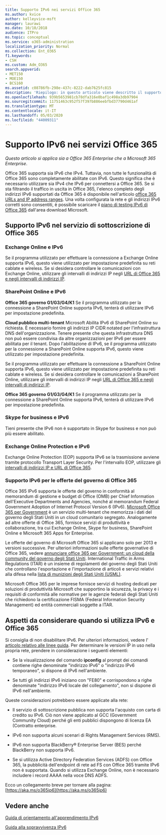 ```yaml
---
title: Supporto IPv6 nei servizi Office 365
ms.author: kvice
author: kelleyvice-msft
manager: laurawi
ms.date: 10/10/2018
audience: ITPro
ms.topic: conceptual
ms.service: o365-administration
localization_priority: Normal
ms.collection: Ent_O365
f1.keywords:
- CSH
ms.custom: Adm_O365
search.appverid:
- MET150
- MOE150
- BCS160
ms.assetid: c08786fb-298e-437c-8222-dab7625fc815
description: 'Riepilogo: in questo articolo viene descritto il supporto IPv6 nei componenti di Microsoft Office 365 e nelle offerte governative di Office 365.'
ms.openlocfilehash: 939b5653981cb78dfa316e0baf1c498a3db97904
ms.sourcegitcommit: 11751463c952f57f397b886eebfbd37790d461af
ms.translationtype: MT
ms.contentlocale: it-IT
ms.lasthandoff: 05/03/2020
ms.locfileid: "44009311"
---
```

# <a name="ipv6-support-in-office-365-services"></a>Supporto IPv6 nei servizi Office 365

*Questo articolo si applica sia a Office 365 Enterprise che a Microsoft 365 Enterprise*.

Office 365 supporta sia IPv6 che IPv4. Tuttavia, non tutte le funzionalità di Office 365 sono completamente abilitate con IPv6. Questo significa che è necessario utilizzare sia IPv4 che IPv6 per connettersi a Office 365. Se si sta filtrando il traffico in uscita in Office 365, l'elenco completo degli indirizzi IPv6 supportati da Office 365 è disponibile nell'articolo [office 365 URLs and IP address ranges](urls-and-ip-address-ranges.md). Una volta configurata la rete e gli indirizzi IPv6 corretti sono consentiti, è possibile scaricare il [piano di testing IPv6 di Office 365](https://go.microsoft.com/fwlink/?LinkId=293447) dall'area download Microsoft.
  
## <a name="ipv6-support-in-office-365-subscription-service"></a>Supporto IPv6 nel servizio di sottoscrizione di Office 365

### <a name="exchange-online-and-ipv6"></a>Exchange Online e IPv6

Se il programma utilizzato per effettuare la connessione a Exchange Online supporta IPv6, questo viene utilizzato per impostazione predefinita su reti cablate e wireless. Se si desidera controllare le comunicazioni con Exchange Online, utilizzare gli intervalli di indirizzi IP negli [URL di Office 365 e negli intervalli di indirizzi IP](urls-and-ip-address-ranges.md).
  
### <a name="sharepoint-online-and-ipv6"></a>SharePoint Online e IPv6

 **Office 365 governo G1/G3/G4/K1** Se il programma utilizzato per la connessione a SharePoint Online supporta IPv6, tenterà di utilizzare IPv6 per impostazione predefinita.
  
 **Cloud pubblico multi-tenant** Microsoft Abilita IPv6 di SharePoint Online su richiesta. È necessario fornire gli indirizzi IP CIDR notated per l'infrastruttura DNS dell'organizzazione. Tenere presente che questa infrastruttura DNS non può essere condivisa da altre organizzazioni per IPv6 per essere abilitata per il tenant. Dopo l'abilitazione di IPv6, se il programma utilizzato per la connessione a SharePoint Online supporta IPv6, questo viene utilizzato per impostazione predefinita.
  
Se il programma utilizzato per effettuare la connessione a SharePoint Online supporta IPv6, questo viene utilizzato per impostazione predefinita su reti cablate e wireless. Se si desidera controllare le comunicazioni a SharePoint Online, utilizzare gli intervalli di indirizzi IP negli [URL di Office 365 e negli intervalli di indirizzi IP](urls-and-ip-address-ranges.md).
  
 **Office 365 governo G1/G3/G4/K1** Se il programma utilizzato per la connessione a SharePoint Online supporta IPv6, tenterà di utilizzare IPv6 per impostazione predefinita.
  
### <a name="skype-for-business-and-ipv6"></a>Skype for business e IPv6

Tieni presente che IPv6 non è supportato in Skype for business e non può più essere abilitato.
  
### <a name="exchange-online-protection-and-ipv6"></a>Exchange Online Protection e IPv6

Exchange Online Protection (EOP) supporta IPv6 se la trasmissione avviene tramite protocollo Transport Layer Security. Per l'intervallo EOP, utilizzare gli [intervalli di indirizzi IP e URL di Office 365](urls-and-ip-address-ranges.md).
  
### <a name="ipv6-support-for-office-365-government-offerings"></a>Supporto IPv6 per le offerte del governo di Office 365

Office 365 IPv6 supporta le offerte del governo in conformità al memorandum di gestione e budget di Office (OMB) per Chief Information dell'Executive Departments and Agencies, nonché al memorandum Federal Government Adoption of Internet Protocol Version 6 (IPv6). [Microsoft Office 365 per Government](https://go.microsoft.com/fwlink/p/?LinkId=325414) è un servizio multi-tenant che memorizza i dati del governo degli Stati Uniti in un cloud comunitario segregato. Analogamente ad altre offerte di Office 365, fornisce servizi di produttività e collaborazione, tra cui Exchange Online, Skype for business, SharePoint Online e Microsoft 365 Apps for Enterprise. 

Le offerte del governo di Microsoft Office 365 si applicano solo per 2013 e versioni successive. Per ulteriori informazioni sulle offerte governative di Office 365, vedere [annunciare office 365 per Government: un cloud della community del governo degli Stati Uniti](https://go.microsoft.com/fwlink/p/?LinkId=325414). International Traffic in Arms Regulations (ITAR) è un insieme di regolamenti del governo degli Stati Uniti che controllano l'esportazione e l'importazione di articoli e servizi relativi alla difesa nella [lista di munizioni degli Stati Uniti (USML)](https://go.microsoft.com/fwlink/p/?LinkId=325415). 

Microsoft Office 365 per le imprese fornisce servizi di hosting dedicati per soluzioni di produttività Microsoft che supportino la sicurezza, la privacy e i requisiti di conformità alle normative per le agenzie federali degli Stati Uniti che richiedono la certificazione FISMA (Federal Information Security Management) ed entità commerciali soggette a ITAR.
  
## <a name="things-to-consider-when-using-ipv6-and-office-365"></a>Aspetti da considerare quando si utilizza IPv6 e Office 365

Si consiglia di non disabilitare IPv6. Per ulteriori informazioni, vedere l' [articolo relativo alle linee guida](https://support.microsoft.com/help/929852/guidance-for-configuring-ipv6-in-windows-for-advanced-users). Per determinare le versioni IP in uso nella propria rete, prendere in considerazione i seguenti elementi:
  
- Se la visualizzazione del comando **ipconfig** al prompt dei comandi contiene righe denominate "indirizzo IPv6" o "indirizzo IPv6 temporaneo", si dispone di IPv6 nell'ambiente.

- Se tutti gli indirizzi IPv6 iniziano con "FE80" e corrispondono a righe denominate "indirizzo IPv6 locale del collegamento", non si dispone di IPv6 nell'ambiente.

Queste considerazioni potrebbero essere applicate alla rete:
  
- Il servizio di sottoscrizione pubblica non supporta l'acquisto con carta di credito su IPv6. Ciò non viene applicato al GCC (Government Community Cloud) perché gli enti pubblici dispongono di licenza EA (Contratto enterprise.

- IPv6 non supporta alcuni scenari di Rights Management Services (RMS).

- IPv6 non supporta BlackBerry® Enterprise Server (BES) perché BlackBerry non supporta IPv6.

- Se si utilizza Active Directory Federation Services (ADFS) con Office 365, la pubblicità dell'endpoint di rete ad FS con Office 365 tramite IPv6 non è supportata. Quando si utilizza Exchange Online, non è necessario includere i record AAAA nella voce DNS ADFS. 

Ecco un collegamento breve per tornare alla pagina: [https://aka.ms/o365ip6](https://aka.ms/o365ip6)
  
## <a name="see-also"></a>Vedere anche

[Guida di orientamento all'apprendimento IPv6](https://docs.microsoft.com/previous-versions/windows/it-pro/windows-server-2008-R2-and-2008/gg250710(v%3dws.10))
  
[Guida alla sopravvivenza IPv6](https://social.technet.microsoft.com/wiki/contents/articles/1728.ipv6-survival-guide.aspx)
